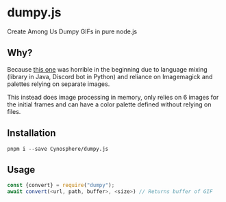# dumpy.js
Create Among Us Dumpy GIFs in pure node.js

## Why?
Because [this one](https://github.com/ThatOneCalculator/Among-Us-Dumpy-Gif-Maker) was horrible in the beginning due to language mixing (library in Java, Discord bot in Python) and reliance on Imagemagick and palettes relying on separate images.

This instead does image processing in memory, only relies on 6 images for the initial frames and can have a color palette defined without relying on files.

## Installation
```
pnpm i --save Cynosphere/dumpy.js
```
## Usage
```js
const {convert} = require("dumpy");
await convert(<url, path, buffer>, <size>) // Returns buffer of GIF
```